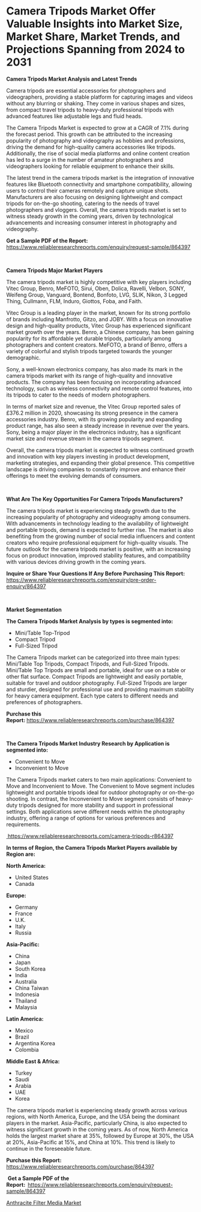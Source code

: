 <p><h1>Camera Tripods Market Offer Valuable Insights into Market Size, Market Share, Market Trends, and Projections Spanning from 2024 to 2031</h1></p><p><strong>Camera Tripods Market Analysis and Latest Trends</strong></p>
<p><p>Camera tripods are essential accessories for photographers and videographers, providing a stable platform for capturing images and videos without any blurring or shaking. They come in various shapes and sizes, from compact travel tripods to heavy-duty professional tripods with advanced features like adjustable legs and fluid heads.</p><p>The Camera Tripods Market is expected to grow at a CAGR of 7.1% during the forecast period. This growth can be attributed to the increasing popularity of photography and videography as hobbies and professions, driving the demand for high-quality camera accessories like tripods. Additionally, the rise of social media platforms and online content creation has led to a surge in the number of amateur photographers and videographers looking for reliable equipment to enhance their skills.</p><p>The latest trend in the camera tripods market is the integration of innovative features like Bluetooth connectivity and smartphone compatibility, allowing users to control their cameras remotely and capture unique shots. Manufacturers are also focusing on designing lightweight and compact tripods for on-the-go shooting, catering to the needs of travel photographers and vloggers. Overall, the camera tripods market is set to witness steady growth in the coming years, driven by technological advancements and increasing consumer interest in photography and videography.</p></p>
<p><strong>Get a Sample PDF of the Report:&nbsp;</strong> <a href="https://www.reliableresearchreports.com/enquiry/request-sample/864397">https://www.reliableresearchreports.com/enquiry/request-sample/864397</a></p>
<p>&nbsp;</p>
<p><strong>Camera Tripods Major Market Players</strong></p>
<p><p>The camera tripods market is highly competitive with key players including Vitec Group, Benro, MeFOTO, Sirui, Oben, Dolica, Ravelli, Velbon, SONY, Weifeng Group, Vanguard, Bontend, Bonfoto, LVG, SLIK, Nikon, 3 Legged Thing, Cullmann, FLM, Induro, Giottos, Foba, and Faith. </p><p>Vitec Group is a leading player in the market, known for its strong portfolio of brands including Manfrotto, Gitzo, and JOBY. With a focus on innovative design and high-quality products, Vitec Group has experienced significant market growth over the years. Benro, a Chinese company, has been gaining popularity for its affordable yet durable tripods, particularly among photographers and content creators. MeFOTO, a brand of Benro, offers a variety of colorful and stylish tripods targeted towards the younger demographic.</p><p>Sony, a well-known electronics company, has also made its mark in the camera tripods market with its range of high-quality and innovative products. The company has been focusing on incorporating advanced technology, such as wireless connectivity and remote control features, into its tripods to cater to the needs of modern photographers.</p><p>In terms of market size and revenue, the Vitec Group reported sales of £376.2 million in 2020, showcasing its strong presence in the camera accessories industry. Benro, with its growing popularity and expanding product range, has also seen a steady increase in revenue over the years. Sony, being a major player in the electronics industry, has a significant market size and revenue stream in the camera tripods segment.</p><p>Overall, the camera tripods market is expected to witness continued growth and innovation with key players investing in product development, marketing strategies, and expanding their global presence. This competitive landscape is driving companies to constantly improve and enhance their offerings to meet the evolving demands of consumers.</p></p>
<p>&nbsp;</p>
<p><strong>What Are The Key Opportunities For Camera Tripods Manufacturers?</strong></p>
<p><p>The camera tripods market is experiencing steady growth due to the increasing popularity of photography and videography among consumers. With advancements in technology leading to the availability of lightweight and portable tripods, demand is expected to further rise. The market is also benefiting from the growing number of social media influencers and content creators who require professional equipment for high-quality visuals. The future outlook for the camera tripods market is positive, with an increasing focus on product innovation, improved stability features, and compatibility with various devices driving growth in the coming years.</p></p>
<p><strong>Inquire or Share Your Questions If Any Before Purchasing This Report:</strong> <a href="https://www.reliableresearchreports.com/enquiry/pre-order-enquiry/864397">https://www.reliableresearchreports.com/enquiry/pre-order-enquiry/864397</a></p>
<p>&nbsp;</p>
<p><strong>Market Segmentation</strong></p>
<p><strong>The Camera Tripods Market Analysis by types is segmented into:</strong></p>
<p><ul><li>Mini/Table Top-Tripod</li><li>Compact Tripod</li><li>Full-Sized Tripod</li></ul></p>
<p><p>The Camera Tripods market can be categorized into three main types: Mini/Table Top Tripods, Compact Tripods, and Full-Sized Tripods. Mini/Table Top Tripods are small and portable, ideal for use on a table or other flat surface. Compact Tripods are lightweight and easily portable, suitable for travel and outdoor photography. Full-Sized Tripods are larger and sturdier, designed for professional use and providing maximum stability for heavy camera equipment. Each type caters to different needs and preferences of photographers.</p></p>
<p><strong>Purchase this Report:&nbsp;</strong><a href="https://www.reliableresearchreports.com/purchase/864397">https://www.reliableresearchreports.com/purchase/864397</a></p>
<p>&nbsp;</p>
<p><strong>The Camera Tripods Market Industry Research by Application is segmented into:</strong></p>
<p><ul><li>Convenient to Move</li><li>Inconvenient to Move</li></ul></p>
<p><p>The Camera Tripods market caters to two main applications: Convenient to Move and Inconvenient to Move. The Convenient to Move segment includes lightweight and portable tripods ideal for outdoor photography or on-the-go shooting. In contrast, the Inconvenient to Move segment consists of heavy-duty tripods designed for more stability and support in professional settings. Both applications serve different needs within the photography industry, offering a range of options for various preferences and requirements.</p></p>
<p><a href="https://www.reliableresearchreports.com/camera-tripods-r864397">&nbsp;https://www.reliableresearchreports.com/camera-tripods-r864397</a></p>
<p><strong>In terms of Region, the Camera Tripods Market Players available by Region are:</strong></p>
<p>
    <p> <strong> North America: </strong>
        <ul>
            <li>United States</li>
            <li>Canada</li>
        </ul>
        </p> 
    <p> <strong> Europe: </strong>
        <ul>
            <li>Germany</li>
            <li>France</li>
            <li>U.K.</li>
            <li>Italy</li>
            <li>Russia</li>
        </ul>
        </p> 
    <p> <strong> Asia-Pacific: </strong>
        <ul>
            <li>China</li>
            <li>Japan</li>
            <li>South Korea</li>
            <li>India</li>
            <li>Australia</li>
            <li>China Taiwan</li>
            <li>Indonesia</li>
            <li>Thailand</li>
            <li>Malaysia</li>
        </ul>
        </p> 
    <p> <strong> Latin America: </strong>
        <ul>
            <li>Mexico</li>
            <li>Brazil</li>
            <li>Argentina Korea</li>
            <li>Colombia</li>
        </ul>
        </p> 
    <p> <strong> Middle East & Africa: </strong>
        <ul>
            <li>Turkey</li>
            <li>Saudi</li>
            <li>Arabia</li>
            <li>UAE</li>
            <li>Korea</li>
        </ul>
    </p>
    </p>
<p><p>The camera tripods market is experiencing steady growth across various regions, with North America, Europe, and the USA being the dominant players in the market. Asia-Pacific, particularly China, is also expected to witness significant growth in the coming years. As of now, North America holds the largest market share at 35%, followed by Europe at 30%, the USA at 20%, Asia-Pacific at 15%, and China at 10%. This trend is likely to continue in the foreseeable future.</p></p>
<p><strong>Purchase this Report: </strong><a href="https://www.reliableresearchreports.com/purchase/864397">https://www.reliableresearchreports.com/purchase/864397</a></p>
<p>&nbsp;<strong>Get a Sample PDF of the Report:&nbsp;&nbsp;</strong><a href="https://www.reliableresearchreports.com/enquiry/request-sample/864397">https://www.reliableresearchreports.com/enquiry/request-sample/864397</a></p>
<p><strong></strong></p>
<p><p><a href="https://github.com/WillieWoodard/Market-Research-Report-List-6/blob/main/anthracite-filter-media-market.md">Anthracite Filter Media Market</a></p></p>